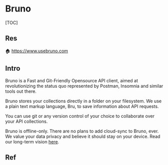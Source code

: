 # Bruno

[TOC]



## Res
🏠 https://www.usebruno.com



## Intro
Bruno is a Fast and Git-Friendly Opensource API client, aimed at revolutionizing the status quo represented by Postman, Insomnia and similar tools out there.   
  
Bruno stores your collections directly in a folder on your filesystem. We use a plain text markup language, Bru, to save information about API requests.   
  
You can use git or any version control of your choice to collaborate over your API collections.   
  
Bruno is offline-only. There are no plans to add cloud-sync to Bruno, ever. We value your data privacy and believe it should stay on your device. Read our long-term vision [here](https://github.com/usebruno/bruno/discussions/269).


## Ref

